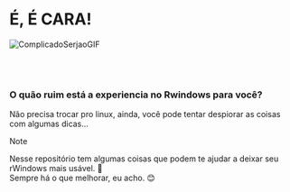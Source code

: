 # É, É CARA! 

![ComplicadoSerjaoGIF](https://github.com/user-attachments/assets/a728ffdb-e3d9-4c73-b286-d1f9e1b94ba2)

<br>
<br>

### O quão ruim está a experiencia no Rwindows para você? 
Não precisa trocar pro linux, ainda, você pode tentar despiorar as coisas com algumas dicas... 
<br>


> [!NOTE]
> Nesse repositório tem algumas coisas que podem te ajudar a deixar seu rWindows mais usável. 🚀<br/>
> Sempre há o que melhorar, eu acho. 😊

